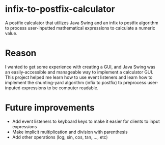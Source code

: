 # infix-to-postfix-calculator
A postfix calculator that utilizes Java Swing and an infix to postfix algorithm to process user-inputted mathematical expressions to calculate a numeric value.

# Reason
I wanted to get some experience with creating a GUI, and Java Swing was an easily-accessible and manageable way to implement a calculator GUI. This project helped me learn how to use event listeners and learn how to implement the shunting-yard algorithm (infix to postfix) to preprocess user-inputed expressions to be computer readable.

# Future improvements
- Add event listeners to keyboard keys to make it easier for clients to input expressions
- Make implicit multiplication and division with parenthesis
- Add other operations (log, sin, cos, tan, ..., etc)
